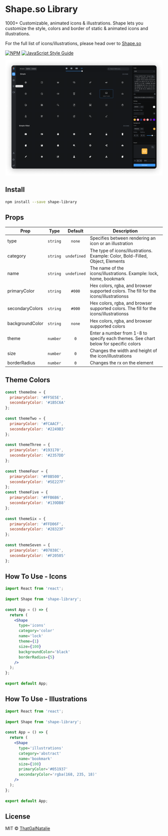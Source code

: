 # Shape.so Library

1000+ Customizable, animated icons & illustrations. Shape lets you customize the style, colors and border of static & animated icons and illustrations.

For the full list of icons/illustrations, please head over to [Shape.so](https://shape.so/)

>

[![NPM](https://img.shields.io/npm/v/shape-library.svg)](https://www.npmjs.com/package/shape-library) [![JavaScript Style Guide](https://img.shields.io/badge/code_style-standard-brightgreen.svg)](https://standardjs.com)

![Shape.so Icon Editor](iconEditor.png)

## Install

```bash
npm install --save shape-library
```

## Props

| Prop            |   Type   |   Default   | Description                                                                           |
| --------------- | :------: | :---------: | ------------------------------------------------------------------------------------- |
| type            | `string` |   `none`    | Specifies between rendering an icon or an illustration                                |
| category        | `string` | `undefined` | The type of icons/illustrations. Example: Color, Bold-Filled, Object, Elements        |
| name            | `string` | `undefined` | The name of the icons/illustrations. Example: lock, home, bookmark                    |
| primaryColor    | `string` |   `#000`    | Hex colors, rgba, and browser supported colors. The fill for the icons/illustrationss |
| secondaryColors | `string` |   `#000`    | Hex colors, rgba, and browser supported colors. The fill for the icons/illustrationss |
| backgroundColor | `string` |   `none`    | Hex colors, rgba, and browser supported colors                                        |
| theme           | `number` |     `0`     | Enter a number from 1-8 to specify each themes. See chart below for specific colors   |
| size            | `number` |     `0`     | Changes the width and height of the icon/illustrations                                |
| borderRadius    | `number` |     `0`     | Changes the rx on the <rect/> element                                                 |

## Theme Colors

```js
const themeOne = {
  primaryColor: '#FF5E5E',
  secondaryColor: '#1B5C6A'
};

const themeTwo = {
  primaryColor: '#FCAACF',
  secondaryColor: '#2249B3'
};

const themeThree = {
  primaryColor: '#193170',
  secondaryColor: '#2357DD'
};

const themeFour = {
  primaryColor: '#F8B500',
  secondaryColor: '#5E227F'
};
const themeFive = {
  primaryColor: '#FFB6B6',
  secondaryColor: '#139DB8'
};

const themeSix = {
  primaryColor: '#FFD06F',
  secondaryColor: '#28323F'
};

const themeSeven = {
  primaryColor: '#07038C',
  secondaryColor: '#F20505'
};
```

## How To Use - Icons

```jsx
import React from 'react';

import Shape from 'shape-library';

const App = () => {
  return (
    <Shape
      type='icons'
      category='color'
      name='lock'
      theme={1}
      size={100}
      backgroundColor='black'
      borderRadius={5}
    />
  );
};

export default App;
```

## How To Use - Illustrations

```jsx
import React from 'react';

import Shape from 'shape-library';

const App = () => {
  return (
    <Shape
      type='illustrations'
      category='abstract'
      name='bookmark'
      size={100}
      primaryColor='#051937'
      secondaryColor='rgba(168, 235, 18)'
    />
  );
};

export default App;
```

## License

MIT © [ThatGalNatalie](https://github.com/ThatGalNatalie)
